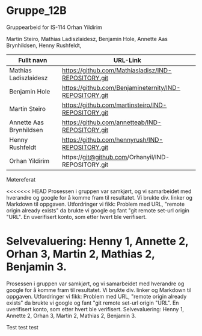 # Gruppe_12B
Gruppearbeid for IS-114
Orhan Yildirim

Martin Steiro,
Mathias Ladiszlaidesz,
Benjamin Hole,
Annette Aas Brynhildsen,
Henny Rushfeldt,

| Fullt navn |	URL-Link |
| -----------| --------- |
| Mathias Ladiszlaidesz |	https://github.com/Mathiasladisz/IND-REPOSITORY.git |
| Benjamin Hole |	https://github.com/Benjamineternity/IND-REPOSITORY.git |
| Martin Steiro |	https://github.com/martinsteiro/IND-REPOSITORY.git |
| Annette Aas Brynhildsen	| https://github.com/annetteab/IND-REPOSITORY.git |
| Henny Rushfeldt |	https://github.com/hennyrush/IND-REPOSITORY.git |
| Orhan Yildirim |	https://git@github.com/Orhanyil/IND-REPOSITORY.git |

Møtereferat

<<<<<<< HEAD
Prosessen i gruppen var samkjørt, og vi samarbeidet med hverandre og google for å komme fram til resultatet. Vi brukte div. linker og Markdown til oppgaven. Utfordringer vi fikk: Problem med URL, "remote origin already exists" da brukte vi google og fant "git remote set-url origin "URL". En uverifisert konto, som etter hvert ble verifisert. 

Selvevaluering: Henny 1, Annette 2, Orhan 3, Martin 2, Mathias 2, Benjamin 3.
=======
Prosessen i gruppen var samkjørt, og vi samarbeidet med hverandre og google for å komme fram til resultatet. Vi brukte div. linker og Markdown til oppgaven. Utfordringer vi fikk: Problem med URL, "remote origin already exists" da brukte vi google og fant "git remote set-url origin "URL". En uverifisert konto, som etter hvert ble verifisert. Selvevaluering: Henny 1, Annette 2, Orhan 3, Martin 2, Mathias 2, Benjamin 3.

Test test test

